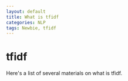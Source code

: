 ```yaml
---
layout: default
title: What is tfidf
categories: NLP
tags: Newbie, tfidf
---
```

# tfidf

Here's a list of several materials on what is tfidf.